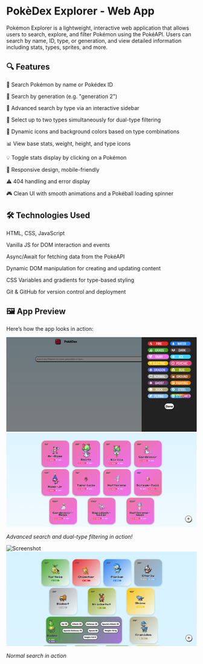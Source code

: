 # PokèDex Explorer - Web App

Pokémon Explorer is a lightweight, interactive web application that allows users to search, explore, and filter Pokémon using the PokéAPI.
Users can search by name, ID, type, or generation, and view detailed information including stats, types, sprites, and more.

## 🔍 Features
🔎 Search Pokémon by name or Pokédex ID

📅 Search by generation (e.g. "generation 2")

🧪 Advanced search by type via an interactive sidebar

🔁 Select up to two types simultaneously for dual-type filtering

🎨 Dynamic icons and background colors based on type combinations

📊 View base stats, weight, height, and type icons

💡 Toggle stats display by clicking on a Pokémon

📱 Responsive design, mobile-friendly

⚠️ 404 handling and error display

🎮 Clean UI with smooth animations and a Pokéball loading spinner

## 🛠️ Technologies Used
HTML, CSS, JavaScript

Vanilla JS for DOM interaction and events

Async/Await for fetching data from the PokéAPI

Dynamic DOM manipulation for creating and updating content

CSS Variables and gradients for type-based styling

Git & GitHub for version control and deployment

## 🖼️ App Preview

Here’s how the app looks in action:

![Screenshot](img/DualType-filter.png)
![Screenshot](img/dualType-searched.png)

_Advanced search and dual-type filtering in action!_

![Screenshot](Normal-searching.png)
![Screenshot](img/Normal-searched.png)

_Normal search in action_

